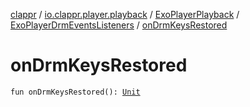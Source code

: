 [clappr](../../../index.md) / [io.clappr.player.playback](../../index.md) / [ExoPlayerPlayback](../index.md) / [ExoPlayerDrmEventsListeners](index.md) / [onDrmKeysRestored](./on-drm-keys-restored.md)

# onDrmKeysRestored

`fun onDrmKeysRestored(): `[`Unit`](https://kotlinlang.org/api/latest/jvm/stdlib/kotlin/-unit/index.html)